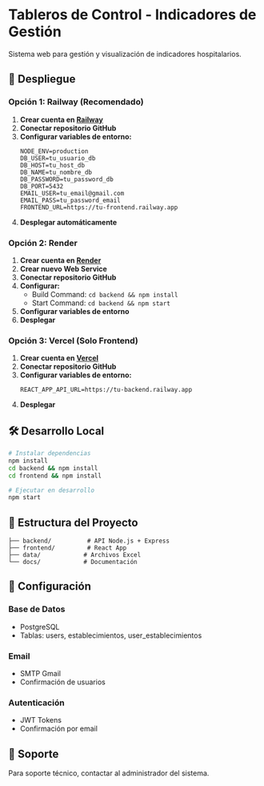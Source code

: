 # Tableros de Control - Indicadores de Gestión

Sistema web para gestión y visualización de indicadores hospitalarios.

## 🚀 Despliegue

### Opción 1: Railway (Recomendado)

1. **Crear cuenta en [Railway](https://railway.app/)**
2. **Conectar repositorio GitHub**
3. **Configurar variables de entorno:**
   ```
   NODE_ENV=production
   DB_USER=tu_usuario_db
   DB_HOST=tu_host_db
   DB_NAME=tu_nombre_db
   DB_PASSWORD=tu_password_db
   DB_PORT=5432
   EMAIL_USER=tu_email@gmail.com
   EMAIL_PASS=tu_password_email
   FRONTEND_URL=https://tu-frontend.railway.app
   ```
4. **Desplegar automáticamente**

### Opción 2: Render

1. **Crear cuenta en [Render](https://render.com/)**
2. **Crear nuevo Web Service**
3. **Conectar repositorio GitHub**
4. **Configurar:**
   - Build Command: `cd backend && npm install`
   - Start Command: `cd backend && npm start`
5. **Configurar variables de entorno**
6. **Desplegar**

### Opción 3: Vercel (Solo Frontend)

1. **Crear cuenta en [Vercel](https://vercel.com/)**
2. **Conectar repositorio GitHub**
3. **Configurar variables de entorno:**
   ```
   REACT_APP_API_URL=https://tu-backend.railway.app
   ```
4. **Desplegar**

## 🛠️ Desarrollo Local

```bash
# Instalar dependencias
npm install
cd backend && npm install
cd frontend && npm install

# Ejecutar en desarrollo
npm start
```

## 📁 Estructura del Proyecto

```
├── backend/          # API Node.js + Express
├── frontend/         # React App
├── data/            # Archivos Excel
└── docs/            # Documentación
```

## 🔧 Configuración

### Base de Datos
- PostgreSQL
- Tablas: users, establecimientos, user_establecimientos

### Email
- SMTP Gmail
- Confirmación de usuarios

### Autenticación
- JWT Tokens
- Confirmación por email

## 📧 Soporte

Para soporte técnico, contactar al administrador del sistema. 